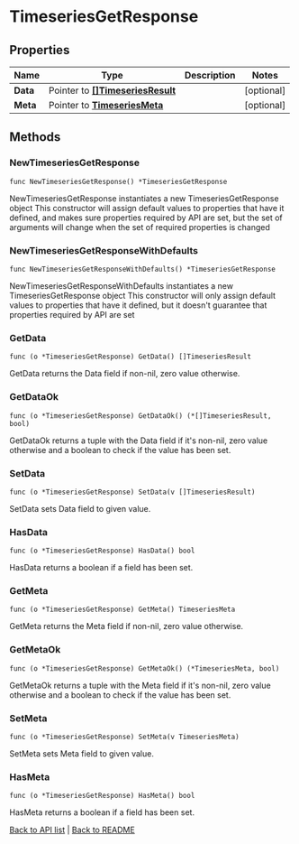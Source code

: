 # TimeseriesGetResponse

## Properties

Name | Type | Description | Notes
------------ | ------------- | ------------- | -------------
**Data** | Pointer to [**[]TimeseriesResult**](TimeseriesResult.md) |  | [optional] 
**Meta** | Pointer to [**TimeseriesMeta**](TimeseriesMeta.md) |  | [optional] 

## Methods

### NewTimeseriesGetResponse

`func NewTimeseriesGetResponse() *TimeseriesGetResponse`

NewTimeseriesGetResponse instantiates a new TimeseriesGetResponse object
This constructor will assign default values to properties that have it defined,
and makes sure properties required by API are set, but the set of arguments
will change when the set of required properties is changed

### NewTimeseriesGetResponseWithDefaults

`func NewTimeseriesGetResponseWithDefaults() *TimeseriesGetResponse`

NewTimeseriesGetResponseWithDefaults instantiates a new TimeseriesGetResponse object
This constructor will only assign default values to properties that have it defined,
but it doesn't guarantee that properties required by API are set

### GetData

`func (o *TimeseriesGetResponse) GetData() []TimeseriesResult`

GetData returns the Data field if non-nil, zero value otherwise.

### GetDataOk

`func (o *TimeseriesGetResponse) GetDataOk() (*[]TimeseriesResult, bool)`

GetDataOk returns a tuple with the Data field if it's non-nil, zero value otherwise
and a boolean to check if the value has been set.

### SetData

`func (o *TimeseriesGetResponse) SetData(v []TimeseriesResult)`

SetData sets Data field to given value.

### HasData

`func (o *TimeseriesGetResponse) HasData() bool`

HasData returns a boolean if a field has been set.

### GetMeta

`func (o *TimeseriesGetResponse) GetMeta() TimeseriesMeta`

GetMeta returns the Meta field if non-nil, zero value otherwise.

### GetMetaOk

`func (o *TimeseriesGetResponse) GetMetaOk() (*TimeseriesMeta, bool)`

GetMetaOk returns a tuple with the Meta field if it's non-nil, zero value otherwise
and a boolean to check if the value has been set.

### SetMeta

`func (o *TimeseriesGetResponse) SetMeta(v TimeseriesMeta)`

SetMeta sets Meta field to given value.

### HasMeta

`func (o *TimeseriesGetResponse) HasMeta() bool`

HasMeta returns a boolean if a field has been set.


[Back to API list](../README.md#documentation-for-api-endpoints) | [Back to README](../README.md)
